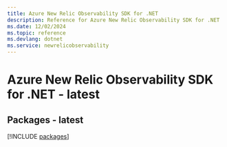 ```yaml
---
title: Azure New Relic Observability SDK for .NET
description: Reference for Azure New Relic Observability SDK for .NET
ms.date: 12/02/2024
ms.topic: reference
ms.devlang: dotnet
ms.service: newrelicobservability
---
```

# Azure New Relic Observability SDK for .NET - latest
## Packages - latest
[!INCLUDE [packages](new-relic-observability-index.md)]